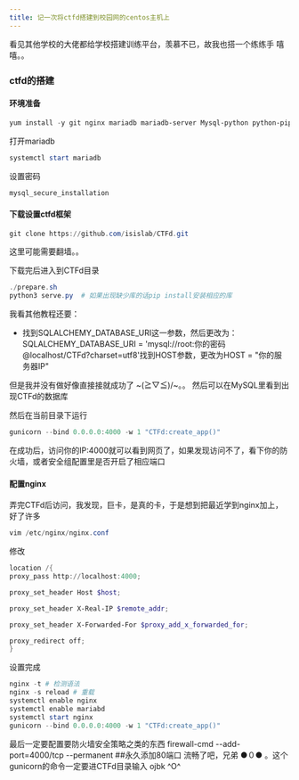 ```yaml
---
title: 记一次将ctfd搭建到校园网的centos主机上
---
```


看见其他学校的大佬都给学校搭建训练平台，羡慕不已，故我也搭一个练练手 嘻嘻。。
### ctfd的搭建
#### 环境准备
```powershell
yum install -y git nginx mariadb mariadb-server Mysql-python python-pip 
```
打开mariadb
```powershell
systemctl start mariadb
```
设置密码
```sql
mysql_secure_installation
```
#### 下载设置ctfd框架
```powershell
git clone https://github.com/isislab/CTFd.git
```
这里可能需要翻墙。。

下载完后进入到CTFd目录
```powershell
./prepare.sh
python3 serve.py  # 如果出现缺少库的话pip install安装相应的库
```
我看其他教程还要：
- 找到SQLALCHEMY_DATABASE_URI这一参数，然后更改为：SQLALCHEMY_DATABASE_URI = 'mysql://root:你的密码@localhost/CTFd?charset=utf8'找到HOST参数，更改为HOST = "你的服务器IP"

但是我并没有做好像直接接就成功了 ~\(≧▽≦)/~。。
然后可以在MySQL里看到出现CTFd的数据库

然后在当前目录下运行
```powershell
gunicorn --bind 0.0.0.0:4000 -w 1 "CTFd:create_app()"
```
在成功后，访问你的IP:4000就可以看到网页了，如果发现访问不了，看下你的防火墙，或者安全组配置里是否开启了相应端口


#### 配置nginx

弄完CTFd后访问，我发现，巨卡，是真的卡，于是想到把最近学到nginx加上，好了许多
```powershell
vim /etc/nginx/nginx.conf
```
修改
```powershell
location /{
proxy_pass http://localhost:4000;

proxy_set_header Host $host;

proxy_set_header X-Real-IP $remote_addr;

proxy_set_header X-Forwarded-For $proxy_add_x_forwarded_for;

proxy_redirect off;
}
```
设置完成
```powershell
nginx -t # 检测语法
nginx -s reload # 重载
systemctl enable nginx
systemctl enable mariabd
systemctl start nginx 
gunicorn --bind 0.0.0.0:4000 -w 1 "CTFd:create_app()"
```
最后一定要配置要防火墙安全策略之类的东西
firewall-cmd --add-port=4000/tcp --permanent     ##永久添加80端口 
流畅了吧，兄弟 ●０● 。这个gunicorn的命令一定要进CTFd目录输入
ojbk  ^O^ 
